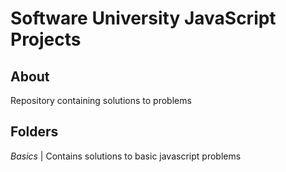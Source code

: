 # Software University JavaScript Projects

## About

Repository containing solutions to problems<br />

## Folders

_Basics_ | Contains solutions to basic javascript problems
